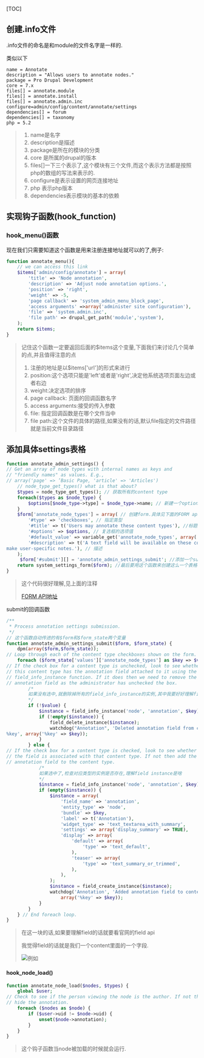 [TOC]

## 创建.info文件

.info文件的命名是和module的文件名字是一样的.

类似以下

```
name = Annotate
description = "Allows users to annotate nodes."
package = Pro Drupal Development
core = 7.x
files[] = annotate.module
files[] = annotate.install
files[] = annotate.admin.inc
configure=admin/config/content/annotate/settings
dependencies[] = forum
dependencies[] = taxonomy
php = 5.2
```

> 1. name是名字
> 2. description是描述
> 3. package是所在的模块的分类
> 4. core 是所属的drupal的版本
> 5. files[]一下三个表示了,这个模块有三个文件,而这个表示方法都是按照php的数组的写法来表示的.
> 6. configure是表示设置的网页连接地址
> 7. php 表示php版本
> 8. dependencies表示模块的基本的依赖

## 实现钩子函数(hook_function)

### hook_menu()函数

现在我们只需要知道这个函数是用来注册连接地址就可以的了,例子:

```php
function annotate_menu(){
    // we can access this link
    $items['admin/config/annotate'] = array(
        'title' => 'Node annotation',
        'description' => 'Adjust node annotation options.',
        'position' => 'right',
        'weight' => -5,
        'page callback' => 'system_admin_menu_block_page',
        'access arguments' =>array('administer site configuration'),
        'file' => 'system.admin.inc',
        'file path' => drupal_get_path('module','system'),
    );
    return $items;
}
```

> 记住这个函数一定要返回后面的$items这个变量,下面我们来讨论几个简单的点,并且值得注意的点
>
> 1. 注册的地址是以$items['url']的形式来进行
> 2. position:这个选项只能是'left'或者是'right',决定他系统选项页面左边或者右边
> 3. weight:决定选项的排序
> 4. page callback: 页面的回调函数名字
> 5. access arguments:接受的传入参数
> 6. file: 指定回调函数是在哪个文件当中
> 7. file path:这个文件的具体的路径,如果没有的话,默认file指定的文件路径就是当前文件目录路径

## 添加具体settings表格

```php
function annotate_admin_settings() {
// Get an array of node types with internal names as keys and
// "friendly names" as values. E.g.,
// array('page' => ’Basic Page, 'article' => 'Articles')
    // node_type_get_types() what is that about?
    $types = node_type_get_types(); // 获取所有的content type
    foreach($types as $node_type) {
        $options[$node_type->type] = $node_type->name; // 新建一个option变量来存储标量名
    }
    $form['annotate_node_types'] = array( // 创建form.具体见下面的FORM api
        '#type' => 'checkboxes', // 指定类型
        '#title' => t('Users may annotate these content types'), //标题
        '#options' => $options, // 复选框的选项值
        '#default_value' => variable_get('annotate_node_types', array('page')), //默认值
        '#description' => t('A text field will be available on these content types to
make user-specific notes.'), // 描述
    );
     $form['#submit'][] = 'annotate_admin_settings_submit'; //添加一个submit的按钮,及其调用函数
    return system_settings_form($form); //最后要用这个函数来创建这么一个表格
}
```

> 这个代码很好理解,见上面的注释
>
> [FORM API地址](https://api.drupal.org/api/drupal/developer%21topics%21forms_api_reference.html/7.x)

submit的回调函数

```php
/**
 * Process annotation settings submission.
 */
// 这个函数自动传进的有$form和$form_state两个变量
function annotate_admin_settings_submit($form, $form_state) {
    dpm(array($form,$form_state));
// Loop through each of the content type checkboxes shown on the form.
    foreach ($form_state['values']['annotate_node_types'] as $key => $value) {
// If the check box for a content type is unchecked, look to see whether
// this content type has the annotation field attached to it using the
// field_info_instance function. If it does then we need to remove the
// annotation field as the administrator has unchecked the box.
        /*
        如果没有选中,就删除掉所有的field_info_instance的实例,其中我要好好理解field	api
        */
        if (!$value) {
            $instance = field_info_instance('node', 'annotation', $key);
            if (!empty($instance)) {
                field_delete_instance($instance);
                watchdog("Annotation", 'Deleted annotation field from content type:
%key', array('%key' => $key));
            }
        } else {
// If the check box for a content type is checked, look to see whether
// the field is associated with that content type. If not then add the
// annotation field to the content type.
            /*
            如果选中了,检查对应类型的实例是否存在,理解field instance是啥
            */
            $instance = field_info_instance('node', 'annotation', $key);
            if (empty($instance)) {
                $instance = array(
                    'field_name' => 'annotation',
                    'entity_type' => 'node',
                    'bundle' => $key,
                    'label' => t('Annotation'),
                    'widget_type' => 'text_textarea_with_summary',
                    'settings' => array('display_summary' => TRUE),
                    'display' => array(
                        'default' => array(
                            'type' => 'text_default',
                        ),
                        'teaser' => array(
                            'type' => 'text_summary_or_trimmed',
                        ),
                    ),
                );
                $instance = field_create_instance($instance);
                watchdog('Annotation', 'Added annotation field to content type: %key',
                    array('%key' => $key));
            }
        }
    } // End foreach loop.
}
```

> 在这一块的话,如果要理解field的话就要看官网的field api
>
> 我觉得field的话就是我们一个content里面的一个字段.
>
> ![例如](https://ws1.sinaimg.cn/large/891f7782ly1fyp5i1mk1vj21070ly40c.jpg)

#### hook_node_load()

```php
function annotate_node_load($nodes, $types) {
    global $user;
// Check to see if the person viewing the node is the author. If not then
// hide the annotation.
    foreach ($nodes as $node) {
        if ($user->uid != $node->uid) {
            unset($node->annotation);
        }
    }
}
```

> 这个钩子函数当node被加载的时候就会运行.


